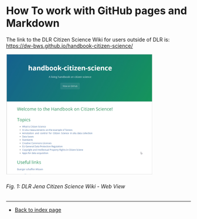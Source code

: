 # How To work with GitHub pages and Markdown

The link to the DLR Citizen Science Wiki for users outside of DLR is: <a href="https://dw-bws.github.io/handbook-citizen-science/">https://dw-bws.github.io/handbook-citizen-science/</a>  

<img src="../images/howto_fig01.jpg" alt="Tree rings" class="inline" width="400"/>

###### Fig. 1: DLR Jena Citizen Science Wiki - Web View 





---  
* [Back to index page](../index.md)
